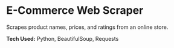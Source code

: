 # E-Commerce Web Scraper

Scrapes product names, prices, and ratings from an online store.

**Tech Used:** Python, BeautifulSoup, Requests
